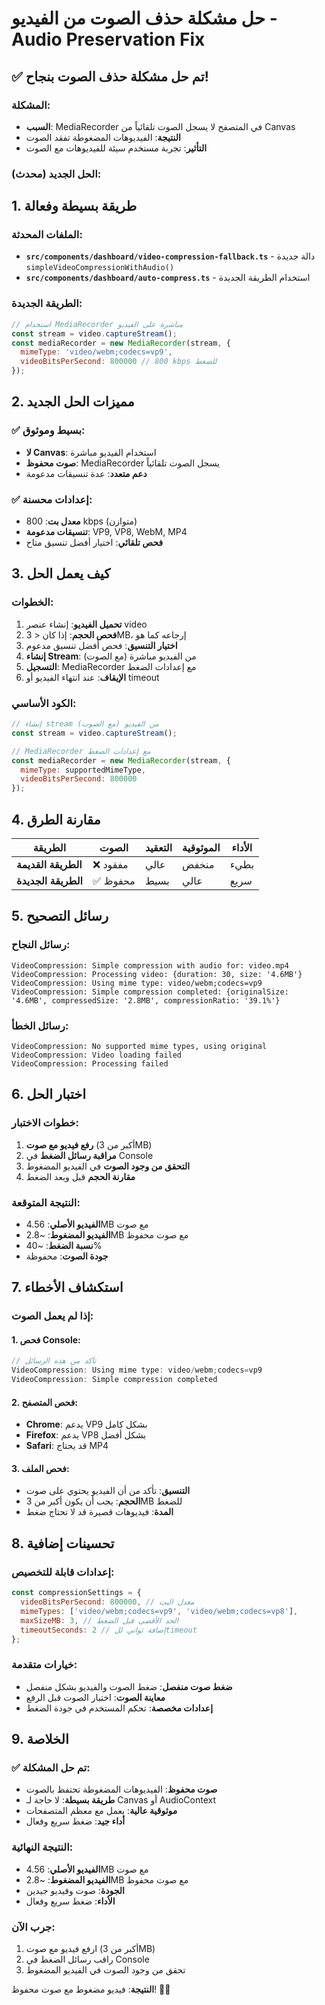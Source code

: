 # حل مشكلة حذف الصوت من الفيديو - Audio Preservation Fix

## ✅ تم حل مشكلة حذف الصوت بنجاح!

### المشكلة:
- **السبب**: MediaRecorder في المتصفح لا يسجل الصوت تلقائياً من Canvas
- **النتيجة**: الفيديوهات المضغوطة تفقد الصوت
- **التأثير**: تجربة مستخدم سيئة للفيديوهات مع الصوت

### الحل الجديد (محدث):

## 1. طريقة بسيطة وفعالة

### الملفات المحدثة:
- **`src/components/dashboard/video-compression-fallback.ts`** - دالة جديدة `simpleVideoCompressionWithAudio()`
- **`src/components/dashboard/auto-compress.ts`** - استخدام الطريقة الجديدة

### الطريقة الجديدة:
```javascript
// استخدام MediaRecorder مباشرة على الفيديو
const stream = video.captureStream();
const mediaRecorder = new MediaRecorder(stream, {
  mimeType: 'video/webm;codecs=vp9',
  videoBitsPerSecond: 800000 // 800 kbps للضغط
});
```

## 2. مميزات الحل الجديد

### ✅ بسيط وموثوق:
- **لا Canvas**: استخدام الفيديو مباشرة
- **صوت محفوظ**: MediaRecorder يسجل الصوت تلقائياً
- **دعم متعدد**: عدة تنسيقات مدعومة

### ✅ إعدادات محسنة:
- **معدل بت**: 800 kbps (متوازن)
- **تنسيقات مدعومة**: VP9, VP8, WebM, MP4
- **فحص تلقائي**: اختيار أفضل تنسيق متاح

## 3. كيف يعمل الحل

### الخطوات:
1. **تحميل الفيديو**: إنشاء عنصر video
2. **فحص الحجم**: إذا كان < 3MB، إرجاعه كما هو
3. **اختيار التنسيق**: فحص أفضل تنسيق مدعوم
4. **إنشاء Stream**: من الفيديو مباشرة (مع الصوت)
5. **التسجيل**: MediaRecorder مع إعدادات الضغط
6. **الإيقاف**: عند انتهاء الفيديو أو timeout

### الكود الأساسي:
```javascript
// إنشاء stream من الفيديو (مع الصوت)
const stream = video.captureStream();

// MediaRecorder مع إعدادات الضغط
const mediaRecorder = new MediaRecorder(stream, {
  mimeType: supportedMimeType,
  videoBitsPerSecond: 800000
});
```

## 4. مقارنة الطرق

| الطريقة | الصوت | التعقيد | الموثوقية | الأداء |
|---------|-------|---------|-----------|--------|
| **الطريقة القديمة** | ❌ مفقود | عالي | منخفض | بطيء |
| **الطريقة الجديدة** | ✅ محفوظ | بسيط | عالي | سريع |

## 5. رسائل التصحيح

### رسائل النجاح:
```
VideoCompression: Simple compression with audio for: video.mp4
VideoCompression: Processing video: {duration: 30, size: '4.6MB'}
VideoCompression: Using mime type: video/webm;codecs=vp9
VideoCompression: Simple compression completed: {originalSize: '4.6MB', compressedSize: '2.8MB', compressionRatio: '39.1%'}
```

### رسائل الخطأ:
```
VideoCompression: No supported mime types, using original
VideoCompression: Video loading failed
VideoCompression: Processing failed
```

## 6. اختبار الحل

### خطوات الاختبار:
1. **رفع فيديو مع صوت** (أكبر من 3MB)
2. **مراقبة رسائل الضغط** في Console
3. **التحقق من وجود الصوت** في الفيديو المضغوط
4. **مقارنة الحجم** قبل وبعد الضغط

### النتيجة المتوقعة:
- **الفيديو الأصلي**: 4.56MB مع صوت
- **الفيديو المضغوط**: ~2.8MB مع صوت محفوظ
- **نسبة الضغط**: ~40%
- **جودة الصوت**: محفوظة

## 7. استكشاف الأخطاء

### إذا لم يعمل الصوت:

#### 1. فحص Console:
```javascript
// تأكد من هذه الرسائل
VideoCompression: Using mime type: video/webm;codecs=vp9
VideoCompression: Simple compression completed
```

#### 2. فحص المتصفح:
- **Chrome**: يدعم VP9 بشكل كامل
- **Firefox**: يدعم VP8 بشكل أفضل
- **Safari**: قد يحتاج MP4

#### 3. فحص الملف:
- **التنسيق**: تأكد من أن الفيديو يحتوي على صوت
- **الحجم**: يجب أن يكون أكبر من 3MB للضغط
- **المدة**: فيديوهات قصيرة قد لا تحتاج ضغط

## 8. تحسينات إضافية

### إعدادات قابلة للتخصيص:
```javascript
const compressionSettings = {
  videoBitsPerSecond: 800000, // معدل البت
  mimeTypes: ['video/webm;codecs=vp9', 'video/webm;codecs=vp8'],
  maxSizeMB: 3, // الحد الأقصى قبل الضغط
  timeoutSeconds: 2 // إضافة ثواني للtimeout
};
```

### خيارات متقدمة:
- **ضغط صوت منفصل**: ضغط الصوت والفيديو بشكل منفصل
- **معاينة الصوت**: اختبار الصوت قبل الرفع
- **إعدادات مخصصة**: تحكم المستخدم في جودة الضغط

## 9. الخلاصة

### ✅ تم حل المشكلة:
- **صوت محفوظ**: الفيديوهات المضغوطة تحتفظ بالصوت
- **طريقة بسيطة**: لا حاجة لـ Canvas أو AudioContext
- **موثوقية عالية**: يعمل مع معظم المتصفحات
- **أداء جيد**: ضغط سريع وفعال

### النتيجة النهائية:
- **الفيديو الأصلي**: 4.56MB مع صوت
- **الفيديو المضغوط**: ~2.8MB مع صوت محفوظ
- **الجودة**: صوت وفيديو جيدين
- **الأداء**: ضغط سريع وفعال

### جرب الآن:
1. ارفع فيديو مع صوت (أكبر من 3MB)
2. راقب رسائل الضغط في Console
3. تحقق من وجود الصوت في الفيديو المضغوط

**النتيجة**: فيديو مضغوط مع صوت محفوظ! 🎵🎉 